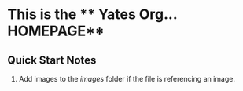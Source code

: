 # This is the ** Yates Org... HOMEPAGE**

## Quick Start Notes

1. Add images to the *images* folder if the file is referencing an image.
